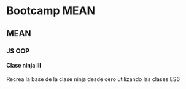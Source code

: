# Bootcamp MEAN
## MEAN
### JS OOP
#### Clase ninja III

Recrea la base de la clase ninja desde cero utilizando las clases ES6